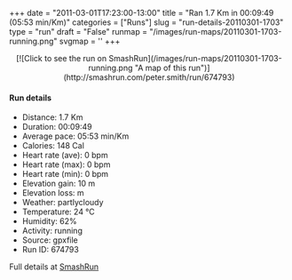 +++
date = "2011-03-01T17:23:00-13:00"
title = "Ran 1.7 Km in 00:09:49 (05:53 min/Km)"
categories = ["Runs"]
slug = "run-details-20110301-1703"
type = "run"
draft = "False"
runmap = "/images/run-maps/20110301-1703-running.png"
svgmap = '<polyline points="3 27, 3 27, 3 27, 2 28, 2 28, 2 29, 2 30, 1 31, 0 32, 0 33, 1 34, 2 35, 4 35, 8 36, 10 36, 11 37, 12 37, 13 37, 14 38, 15 38, 18 39, 20 40, 21 40, 22 40, 23 40, 23 40, 25 41, 26 41, 27 42, 27 43, 32 45, 33 45, 36 46, 39 46, 42 46, 47 48, 53 49, 56 50, 59 50, 62 51, 65 52, 68 52, 74 53, 78 53, 81 54, 85 55, 86 57, 94 62, 97 62, 99 71, 100 70, 100 71, 99 72, 98 74, 96 72">'
+++



<!--more-->

<center>
[![Click to see the run on SmashRun](/images/run-maps/20110301-1703-running.png "A map of this run")](http://smashrun.com/peter.smith/run/674793)
</center>

#### Run details

* Distance: 1.7 Km
* Duration: 00:09:49
* Average pace: 05:53 min/Km
* Calories: 148 Cal
* Heart rate (ave): 0 bpm
* Heart rate (max): 0 bpm
* Heart rate (min): 0 bpm
* Elevation gain: 10 m
* Elevation loss:  m
* Weather: partlycloudy
* Temperature: 24 &deg;C
* Humidity: 62%
* Activity: running
* Source: gpxfile
* Run ID: 674793

Full details at [SmashRun](http://smashrun.com/peter.smith/run/674793)